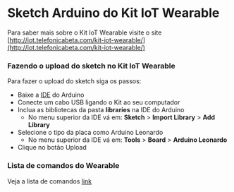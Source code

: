 # Sketch Arduino do Kit IoT Wearable

Para saber mais sobre o Kit IoT Wearable visite o site [http://iot.telefonicabeta.com/kit-iot-wearable/](http://iot.telefonicabeta.com/kit-iot-wearable/)


### Fazendo o upload do sketch no Kit IoT Wearable

Para fazer o upload do sketch siga os passos:

  * Baixe a [IDE](http://arduino.cc/en/main/software) do Arduino
  * Conecte um cabo USB ligando o Kit ao seu computador
  * Inclua as bibliotecas da pasta **libraries** na IDE do Arduino
    * No menu superior da IDE vá em: **Sketch** > **Import Library** > **Add Library**
  * Selecione o tipo da placa como Arduino Leonardo
    * No menu superior da IDE vá em: **Tools** > **Board** > **Arduino Leonardo**
  * Clique no botão Upload

### Lista de comandos do Wearable

Veja a lista de comandos [link](https://github.com/telefonicadigital/kit-iot-wearable/wiki/Comandos-do-Wearable)

